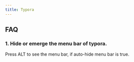 ```yaml
---
title: Typora
---
```




## FAQ

### 1. Hide or emerge the menu bar of typora.

Press ALT to see the menu bar, if auto-hide menu bar is true.

